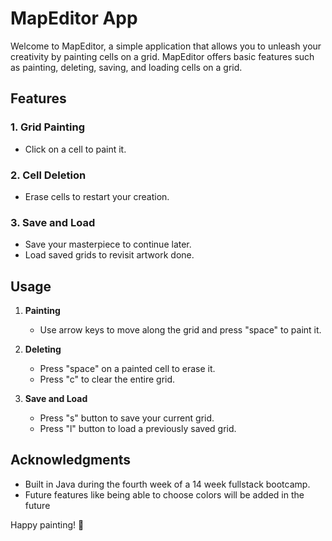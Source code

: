# MapEditor App

Welcome to MapEditor, a simple application that allows you to unleash your creativity by painting cells on a grid. MapEditor offers basic features such as painting, deleting, saving, and loading cells on a grid.

## Features

### 1. Grid Painting
   - Click on a cell to paint it.

### 2. Cell Deletion
   - Erase cells to restart your creation.

### 3. Save and Load
   - Save your masterpiece to continue later.
   - Load saved grids to revisit artwork done.

## Usage

1. **Painting**
   - Use arrow keys to move along the grid and press "space" to paint it.

2. **Deleting**
   - Press "space" on  a painted cell to erase it.
   - Press "c" to clear the entire grid.

3. **Save and Load**
   - Press "s" button to save your current grid.
   - Press "l" button to load a previously saved grid.

## Acknowledgments
- Built in Java during the fourth week of a 14 week fullstack bootcamp.
- Future features like being able to choose colors will be added in the future

Happy painting! 🎨

